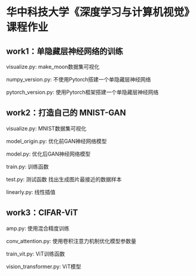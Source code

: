# 华中科技大学《深度学习与计算机视觉》课程作业

## work1：单隐藏层神经网络的训练
visualize.py: make_moon数据集可视化

numpy_version.py: 不使用Pytorch搭建一个单隐藏层神经网络

pytorch_version.py: 使用Pytorch框架搭建一个单隐藏层神经网络

## work2：打造自己的 MNIST-GAN
visualize.py: MNIST数据集可视化

model_origin.py: 优化前GAN神经网络模型

model.py: 优化后GAN神经网络模型

train.py: 训练函数

test.py: 测试函数 找出生成图片最接近的数据样本

linearly.py: 线性插值

## work3：CIFAR-ViT

amp.py: 使用混合精度训练

conv_attention.py: 使用卷积注意力机制优化模型参数量

train_vit.py: ViT训练函数

vision_transformer.py: ViT模型